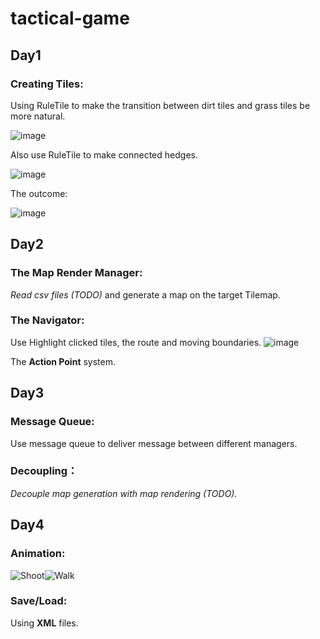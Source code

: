 # tactical-game
## Day1
### Creating Tiles:
Using RuleTile to make the transition between dirt tiles and grass tiles be more natural.

![image](https://github.com/Meltryllis628/tactical-game/assets/56423470/5b04e167-7a41-47ae-b641-b65a72727222)

Also use RuleTile to make connected hedges.

![image](https://github.com/Meltryllis628/tactical-game/assets/56423470/4e7c16e7-2778-4274-86f4-89a755411bdc)

The outcome:

![image](https://github.com/Meltryllis628/tactical-game/assets/56423470/5827926d-1f11-4776-9536-89b85f351ac1)
## Day2
### The Map Render Manager:
*Read csv files (TODO)* and generate a map on the target Tilemap.
### The Navigator:
Use
Highlight clicked tiles, the route and moving boundaries.
![image](https://github.com/Meltryllis628/tactical-game/assets/56423470/c8566557-3103-475f-a86c-5ef6bfa9e1d4)

The **Action Point** system.
## Day3
### Message Queue:
Use message queue to deliver message between different managers.
### Decoupling：
*Decouple map generation with map rendering (TODO).*

## Day4
### Animation:

![Shoot](https://github.com/Meltryllis628/tactical-game/assets/56423470/e3f99bb1-6bdc-4ac9-84d7-841d44655268)![Walk](https://github.com/Meltryllis628/tactical-game/assets/56423470/141e81aa-7558-4ced-a04e-b01efab863e9)

### Save/Load:
Using **XML** files.
